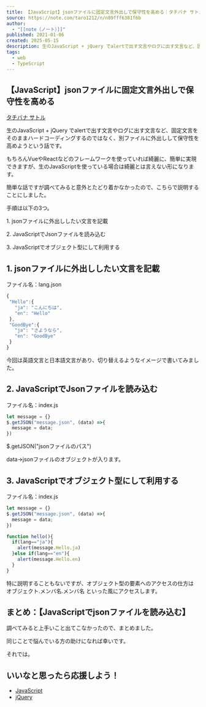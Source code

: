 ```yaml
---
title: 【JavaScript】jsonファイルに固定文言外出しで保守性を高める｜タチバナ サトル
source: https://note.com/taro1212/n/n89fff6381f6b
author:
  - "[[note（ノート）]]"
published: 2021-01-06
created: 2025-05-15
description: 生のJavaScript + jQuery でalertで出す文言やログに出す文言など、固定文言をそのままハードコーディングするのではなく、別ファイルに外出しして保守性を高めようという話です。  もちろんVueやReactなどのフレームワークを使っていれば綺麗に、簡単に実現できますが、生のJavaScriptを使っている場合は綺麗とは言えない形になります。  簡単な話ですが調べてみると意外とたどり着かなかったので、こちらで説明することにしました。  手順は以下の3つ。  1. jsonファイルに外出ししたい文言を記載  2. JavaScriptでJsonファイルを読み込む  3. J
tags:
  - web
  - TypeScript
---
```

## 【JavaScript】jsonファイルに固定文言外出しで保守性を高める

[タチバナ サトル](https://note.com/taro1212)

生のJavaScript + jQuery でalertで出す文言やログに出す文言など、固定文言をそのままハードコーディングするのではなく、別ファイルに外出しして保守性を高めようという話です。

もちろんVueやReactなどのフレームワークを使っていれば綺麗に、簡単に実現できますが、生のJavaScriptを使っている場合は綺麗とは言えない形になります。

簡単な話ですが調べてみると意外とたどり着かなかったので、こちらで説明することにしました。

手順は以下の3つ。

1\. jsonファイルに外出ししたい文言を記載

2\. JavaScriptでJsonファイルを読み込む

3\. JavaScriptでオブジェクト型にして利用する

## 1\. jsonファイルに外出ししたい文言を記載

ファイル名：lang.json

```javascript
{
 "Hello":{
   "ja": "こんにちは",
   "en": "Hello"
 },
 "GoodBye":{
   "ja": "さようなら",
   "en": "GoodBye"
 }
}
```

今回は英語文言と日本語文言があり、切り替えるようなイメージで書いてみました。

## 2\. JavaScriptでJsonファイルを読み込む

ファイル名：index.js

```typescript
let message = {}
$.getJSON("message.json", (data) =>{
  message = data;
})
```

$.getJSON("jsonファイルのパス")

data→jsonファイルのオブジェクトが入ります。

## 3\. JavaScriptでオブジェクト型にして利用する

ファイル名：index.js

```typescript
let message = {}
$.getJSON("message.json", (data) =>{
  message = data;
})

function hello(){
  if(lang=="ja"){
    alert(message.Hello.ja)
  }else if(lang=="en"){
    alert(message.Hello.en)
  }
}
```

特に説明することもないですが、オブジェクト型の要素へのアクセスの仕方は オブジェクト.メンバ名.メンバ名 といった風にアクセスします。

## まとめ：【JavaScriptでjsonファイルを読み込む】

調べてみると上手いこと出てこなかったので、まとめました。

同じことで悩んでいる方の助けになれば幸いです。

それでは。

## いいなと思ったら応援しよう！

- [
	JavaScript
	](https://note.com/hashtag/JavaScript)
- [
	jQuery
	](https://note.com/hashtag/jQuery)